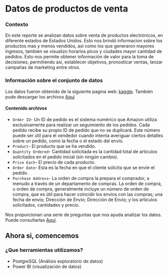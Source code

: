


> 
# Datos de productos de venta

### Contexto 

En este reporte se analizan datos sobre venta de productos electrónicos, en diferente estados de Estados Unidos. Esto nos brindó informacion sobre los productos mas y menos vendidos, así como los que generaron mayores ingresos, tambien se visualizo horarios picos y ciudades mayor cantidad de pedidos. 
Esto nos permite obtener información de valor para la toma de decisiones, permitiendo así, establecer objetivos, pronosticar ventas, lanzar campañas de marketing entre otros. 

### Información sobre el conjunto de datos 

Los datos fueron obtenido de la siguiente pagina web: [kaggle](https://www.kaggle.com/datasets/knightbearr/sales-product-data). 
También pude descargar los archivos [Aquí](https://github.com/Yulivel06/proyecto_sales/tree/master/dataset)

#### **Contenido archivos**

-   `Order ID`- Un ID de pedido es el sistema numérico que Amazon utiliza exclusivamente para realizar un seguimiento de los pedidos. Cada pedido recibe su propio ID de pedido que no se duplicará. Este número puede ser útil para el vendedor cuando intenta averiguar ciertos detalles sobre un pedido, como la fecha o el estado del envío.
-   `Product`- El producto que se ha vendido.
-   `Quantity Ordered`- Cantidad solicitada es la cantidad total de artículos solicitados en el pedido inicial (sin ningún cambio).
-   `Price Each`- El precio de cada producto.
-   `Order Date`- Esta es la fecha en que el cliente solicita que se envíe el pedido.
-   `Purchase Address`- La orden de compra la prepara el comprador, a menudo a través de un departamento de compras. La orden de compra, u orden de compra, generalmente incluye un número de orden de compra, que es útil para hacer coincidir los envíos con las compras; una fecha de envío; Dirección de Envio; Dirección de Envío; y los artículos solicitados, cantidades y precio.

Nos proporcionan una serie de preguntas que nos ayuda analizar los datos. Puede consultarlas [Aquí](https://github.com/Yulivel06/proyecto_sales/blob/master/preguntas.txt).

## Ahora si, comencemos 

 ### ¿Que herramientas utilizamos?
 
 -   PostgreSQL (Análisis exploratorio de datos)
-   Power BI (visualización de datos)

